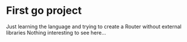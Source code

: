 # First go project

Just learning the language and trying to create a Router without external libraries
Nothing interesting to see here...
